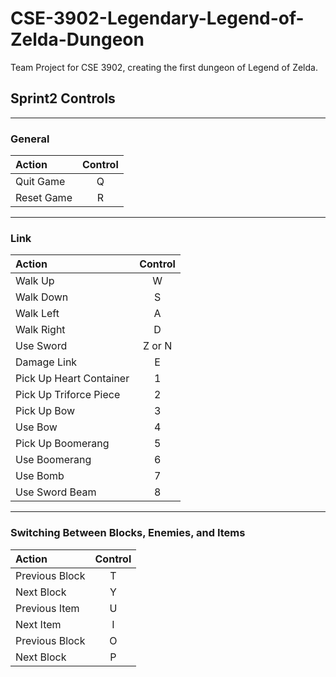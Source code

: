 # CSE-3902-Legendary-Legend-of-Zelda-Dungeon
Team Project for CSE 3902, creating the first dungeon of Legend of Zelda.

## Sprint2 Controls
---
### General
|Action | Control |
|:-|:-:|
|Quit Game | Q|
|Reset Game | R|
---
### Link
|Action |Control   |
|:-|:-:|
|Walk Up | W |
|Walk Down | S |
|Walk Left | A |
|Walk Right | D |
|Use Sword | Z or N |
|Damage Link | E |
|Pick Up Heart Container | 1 |
|Pick Up Triforce Piece | 2 |
|Pick Up Bow | 3 |
|Use Bow | 4 |
|Pick Up Boomerang | 5 |
|Use Boomerang | 6 |
|Use Bomb | 7 |
|Use Sword Beam | 8 | 
---
### Switching Between Blocks, Enemies, and Items
|Action | Control |
|:-|:-:|
|Previous Block | T |
|Next Block | Y |
|Previous Item | U |
|Next Item | I |
|Previous Block | O |
|Next Block | P |

